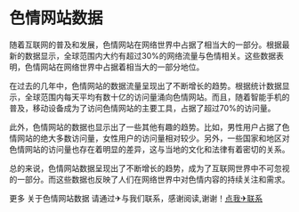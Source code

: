 # 色情网站数据

随着互联网的普及和发展，色情网站在网络世界中占据了相当大的一部分。根据最新的数据显示，全球范围内大约有超过30%的网络流量与色情相关。这些数据表明，色情网站在网络世界中占据着相当大的一部分地位。

在过去的几年中，色情网站的数据流量呈现出了不断增长的趋势。根据统计数据显示，全球范围内每天平均有数十亿的访问量涌向色情网站。而且，随着智能手机的普及，移动设备成为了访问色情网站的主要工具，占据了超过70%的访问量。

此外，色情网站的数据也显示出了一些其他有趣的趋势。比如，男性用户占据了色情网站的绝大多数访问量，女性用户的访问量相对较少。另外，一些国家和地区对色情网站的访问量也存在着明显的差异，这与当地的文化和法律有着密切的关系。

总的来说，色情网站数据呈现出了不断增长的趋势，成为了互联网世界中不可忽视的一部分。而这些数据也反映了人们在网络世界中对色情内容的持续关注和需求。

更多 关于色情网站数据 请通过✈与我们联系，感谢阅读,谢谢！[点我✈联系](https://d.k02.cc)